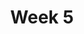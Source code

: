 ---
title: Week 5
days:
  - date: 2023-02-13
    events:
      "**Exam**{: .label .label-exam} Midterm 1":
  - date: 2023-02-15
    events:
      "**Lecture 12**{: .label .label-lec} General Rules of Probability":
        "Ch. 10"
      "**Lab 4**{: .label .label-lab} [Probability Calculations](https://publichealth.datahub.berkeley.edu/hub/user-redirect/git-pull?repo=https%3A%2F%2Fgithub.com%2Fph142-ucb%2Fph142-sp23&urlpath=rstudio%2F&branch=main) (Due Feb. 21)":
      "**Homework 4**{: .label .label-hw} [on Datahub](https://publichealth.datahub.berkeley.edu/hub/user-redirect/git-pull?repo=https%3A%2F%2Fgithub.com%2Fph142-ucb%2Fph142-sp23&urlpath=rstudio%2F&branch=main)":
  - date: 2023-02-17
    events:
      "**Lecture 13**{: .label .label-lec} Probability con.":
---